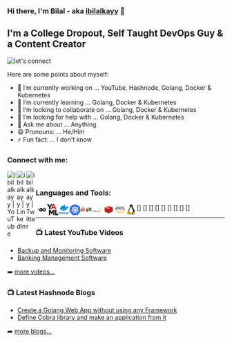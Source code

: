 ### Hi there, I'm Bilal - aka [ibilalkayy](https://ibilalkayy.github.io/digital-resume/) 👋

## I'm a College Dropout, Self Taught DevOps Guy & a Content Creator

![let's connect](https://user-images.githubusercontent.com/64713734/188162433-f495324a-4f90-412d-b94b-514dda33cff9.png)

Here are some points about myself:

- 🔭 I’m currently working on ... YouTube, Hashnode, Golang, Docker & Kubernetes
- 🌱 I’m currently learning ... Golang, Docker & Kubernetes
- 👯 I’m looking to collaborate on ... Golang, Docker & Kubernetes
- 🤔 I’m looking for help with ... Golang, Docker & Kubernetes
- 💬 Ask me about ... Anything
- 😄 Pronouns: ... He/Him
- ⚡ Fun fact: ... I don't know

### Connect with me:

[<img align="left" alt="ibilalkayy | YouTube" width="22px" src="https://cdn.jsdelivr.net/npm/simple-icons@v3/icons/youtube.svg" />](https://www.youtube.com/channel/UCBLTfRg0Rgm4FtXkvql7DRQ)
[<img align="left" alt="ibilalkayy | LinkedIn" width="22px" src="https://cdn.jsdelivr.net/npm/simple-icons@v3/icons/linkedin.svg" />](https://www.linkedin.com/in/ibilalkayy/)
[<img align="left" alt="ibilalkayy | Twitter" width="22px" src="https://cdn.jsdelivr.net/npm/simple-icons@v3/icons/twitter.svg" />](https://twitter.com/ibilalkayy)

<br />

### Languages and Tools:

[<img align="left" alt="Golang" width="26px" src="https://raw.githubusercontent.com/github/explore/80688e429a7d4ef2fca1e82350fe8e3517d3494d/topics/go/go.png" />]
[<img align="left" alt="Golang" width="26px" src="https://raw.githubusercontent.com/github/explore/80688e429a7d4ef2fca1e82350fe8e3517d3494d/topics/yaml/yaml.png" />]
[<img align="left" alt="Git" width="26px" src="https://raw.githubusercontent.com/github/explore/80688e429a7d4ef2fca1e82350fe8e3517d3494d/topics/docker/docker.png" />]
[<img align="left" alt="Kubernetes" width="26px" src="https://raw.githubusercontent.com/github/explore/80688e429a7d4ef2fca1e82350fe8e3517d3494d/topics/kubernetes/kubernetes.png" />]
[<img align="left" alt="Git" width="26px" src="https://raw.githubusercontent.com/github/explore/80688e429a7d4ef2fca1e82350fe8e3517d3494d/topics/git/git.png" />]
[<img align="left" alt="Git" width="26px" src="https://raw.githubusercontent.com/github/explore/80688e429a7d4ef2fca1e82350fe8e3517d3494d/topics/mysql/mysql.png" />]
[<img align="left" alt="Git" width="26px" src="https://raw.githubusercontent.com/github/explore/80688e429a7d4ef2fca1e82350fe8e3517d3494d/topics/redis/redis.png" />]
[<img align="left" alt="Git" width="26px" src="https://raw.githubusercontent.com/github/explore/80688e429a7d4ef2fca1e82350fe8e3517d3494d/topics/aws/aws.png" />]
[<img align="left" alt="Git" width="26px" src="https://raw.githubusercontent.com/github/explore/80688e429a7d4ef2fca1e82350fe8e3517d3494d/topics/linux/linux.png" />]

---

### 📺 Latest YouTube Videos

<!-- YOUTUBE:START -->
- [Backup and Monitoring Software](https://www.youtube.com/watch?v=CZcYtLh-ZUw&t=1s)
- [Banking Management Software](https://www.youtube.com/watch?v=xFWc21VSHps&list=PLptbpfKzsc3DnWWGdspRR36FQw3Do_UOC)
<!-- YOUTUBE:END -->

➡️ [more videos...](https://www.youtube.com/channel/UCBLTfRg0Rgm4FtXkvql7DRQ)


### 📺 Latest Hashnode Blogs

<!-- HASHNODE:START -->
- [Create a Golang Web App without using any Framework](https://ibilalkayy.hashnode.dev/create-a-golang-web-app-without-using-any-framework)
- [Define Cobra library and make an application from it](https://ibilalkayy.hashnode.dev/define-cobra-library-and-make-an-application-from-it)
<!-- HASHNODE:END -->

➡️ [more blogs...](https://ibilalkayy.hashnode.dev/)
